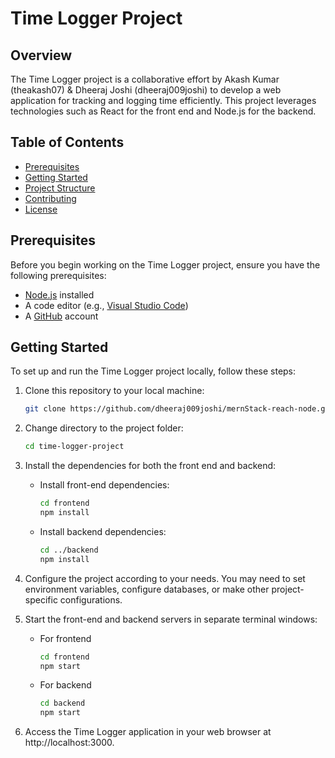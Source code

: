 # Time Logger Project

## Overview

The Time Logger project is a collaborative effort by Akash Kumar (theakash07) & Dheeraj Joshi (dheeraj009joshi) to develop a web application for tracking and logging time efficiently. This project leverages technologies such as React for the front end and Node.js for the backend.

## Table of Contents

- [Prerequisites](#prerequisites)
- [Getting Started](#getting-started)
- [Project Structure](#project-structure)
- [Contributing](#contributing)
- [License](#license)

## Prerequisites

Before you begin working on the Time Logger project, ensure you have the following prerequisites:

- [Node.js](https://nodejs.org/) installed
- A code editor (e.g., [Visual Studio Code](https://code.visualstudio.com/))
- A [GitHub](https://github.com/) account

## Getting Started

To set up and run the Time Logger project locally, follow these steps:

1. Clone this repository to your local machine:

   ```bash
   git clone https://github.com/dheeraj009joshi/mernStack-reach-node.git
   
2. Change directory to the project folder:
   ```bash
   cd time-logger-project
3. Install the dependencies for both the front end and backend:
      - Install front-end dependencies:
         ```bash
         cd frontend
         npm install

      - Install backend dependencies:
         ```bash
         cd ../backend
         npm install

4. Configure the project according to your needs. You may need to set environment variables, configure databases, or make other project-specific configurations.

5. Start the front-end and backend servers in separate terminal windows:
   - For frontend
      ```bash
      cd frontend
      npm start

   - For backend
      ```bash
      cd backend
      npm start

6. Access the Time Logger application in your web browser at http://localhost:3000.


   
